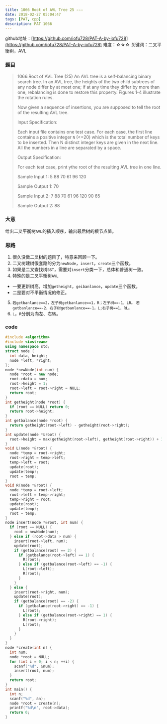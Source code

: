 ```yaml
---
title: 1066 Root of AVL Tree 25 ☆☆☆
date: 2018-02-27 05:04:47
tags: [PAT, cpp]
description: PAT 1066
---
```


github地址：[https://github.com/iofu728/PAT-A-by-iofu728](https://github.com/iofu728/PAT-A-by-iofu728)
难度：☆☆☆
关键词：二叉平衡树，AVL
### 题目

> 1066.Root of AVL Tree (25)
> An AVL tree is a self-balancing binary search tree. In an AVL tree, the heights of the two child subtrees of any node differ by at most one; if at any time they differ by more than one, rebalancing is done to restore this property. Figures 1-4 illustrate the rotation rules.
>
> Now given a sequence of insertions, you are supposed to tell the root of the resulting AVL tree.
>
> Input Specification:
>
> Each input file contains one test case. For each case, the first line contains a positive integer `N` (<=20) which is the total number of keys to be inserted. Then N distinct integer keys are given in the next line. All the numbers in a line are separated by a space.
>
> Output Specification:
>
> For each test case, print ythe root of the resulting AVL tree in one line.
>
> Sample Input 1:
> 5
> 88 70 61 96 120
>
> Sample Output 1:
> 70
>
> Sample Input 2:
> 7
> 88 70 61 96 120 90 65
>
> Sample Output 2:
> 88
### 大意
给出二叉平衡树`AVL`的插入顺序，输出最后树的根节点值。
### 思路
1. 很久没做二叉树的题目了，特意来回顾一下。
2. 二叉树建树很套路的分为`newNode`，`insert`，`create`三个函数。
3. 如果是二叉查找树`BST`，需要对`insert`分类一下，总体和普通树一致。
4. 特殊的是二叉平衡树`AVL`
  - 一要更新树高，增加`getheight`，`geibanlance`，`update`三个函数。
  - 二是要对不平衡情况的修正。
5. `若getbanlance==2，左子树getbanlance==1，R；左子树==-1，LR。`
`若getbanlance==-2，右子树getbanlance==-1，L;右子树==1，RL。`
6. `L`，`R`分别为向左、右转。
### code
```cpp
#include <algorithm>
#include <iostream>
using namespace std;
struct node {
  int data, height;
  node *left, *right;
};
node *newNode(int num) {
  node *root = new node;
  root->data = num;
  root->height = 1;
  root->left = root->right = NULL;
  return root;
}
int getheight(node *root) {
  if (root == NULL) return 0;
  return root->height;
}
int getbalance(node *root) {
  return getheight(root->left) - getheight(root->right);
}
int update(node *&root) {
  root->height = max(getheight(root->left), getheight(root->right)) + 1;
}
void L(node *&root) {
  node *temp = root->right;
  root->right = temp->left;
  temp->left = root;
  update(root);
  update(temp);
  root = temp;
}
void R(node *&root) {
  node *temp = root->left;
  root->left = temp->right;
  temp->right = root;
  update(root);
  update(temp);
  root = temp;
}
node insert(node *&root, int num) {
  if (root == NULL) {
    root = newNode(num);
  } else if (root->data > num) {
    insert(root->left, num);
    update(root);
    if (getbalance(root) == 2) {
      if (getbalance(root->left) == 1) {
        R(root);
      } else if (getbalance(root->left) == -1) {
        L(root->left);
        R(root);
      }
    }
  } else {
    insert(root->right, num);
    update(root);
    if (getbalance(root) == -2) {
      if (getbalance(root->right) == -1) {
        L(root);
      } else if (getbalance(root->right) == 1) {
        R(root->right);
        L(root);
      }
    }
  }
}
node *create(int n) {
  int num;
  node *root = NULL;
  for (int i = 0; i < n; ++i) {
    scanf("%d", &num);
    insert(root, num);
  }
  return root;
}
int main() {
  int n;
  scanf("%d", &n);
  node *root = create(n);
  printf("%d\n", root->data);
  return 0;
}

```
